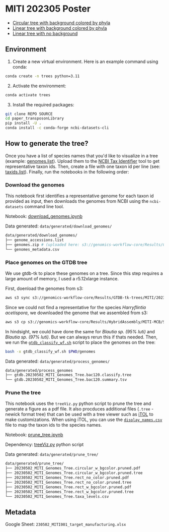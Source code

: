 # MITI 202305 Poster

- [Circular tree with background colored by phyla](data/generated/prune_tree/20230502_MITI_Genomes_Tree.circular_w_bgcolor.pruned.pdf)
- [Linear tree with background colored by phyla](data/generated/prune_tree/20230502_MITI_Genomes_Tree.rect_w_bgcolor.pruned.pdf)
- [Linear tree with no background](data/generated/prune_tree/20230502_MITI_Genomes_Tree.rect_no_color.pruned.pdf)
## Environment

1. Create a new virtual environment. Here is an example command using conda:

```bash
conda create -n trees python=3.11
```

2. Activate the environment:

```bash
conda activate trees
```

3. Install the required packages:

```bash
git clone REPO SOURCE
cd paper_transposonLibrary
pip install -U .
conda install -c conda-forge ncbi-datasets-cli
```

## How to generate the tree?

Once you have a list of species names that you'd like to visualize in a tree (example: [genomes.list](data/imported/genomes.list)). Upload them to the [NCBI Tax Identifier](https://www.ncbi.nlm.nih.gov/Taxonomy/TaxIdentifier/tax_identifier.cgi) tool to get representative taxon ids. Then, create a file with one taxon id per line (see: [taxids.list](data/imported/taxids.list)). Finally, run the notebooks in the following order:

### Download the genomes

This notebook first identifies a representative genome for each taxon id provided as input, then downloads the genomes from NCBI using the `ncbi-datasets` command line tool.

Notebook: [download_genomes.ipynb](place_genome_on_tree/download_genomes.ipynb)

Data generated: `data/generated/download_genomes/`

```bash
data/generated/download_genomes/
├── genome_accessions.list
├── genomes.zip # (uploaded here: s3://genomics-workflow-core/Results/GTDB-tk-trees/MITI/20230502/genomes/)
└── genomes_metadata.csv
```

### Place genomes on the GTDB tree

We use gtdb-tk to place these genomes on a tree. Since this step requires a large amount of memory, I used a r5.12xlarge instance.

First, doenload the genomes from s3:

```bash
aws s3 sync s3://genomics-workflow-core/Results/GTDB-tk-trees/MITI/20230502/genomes genomes
```

Since we could not find a representative for the species *Harryflintia acetispora*, we downloaded the genome that we assembled from s3:

```bash
aws s3 cp s3://genomics-workflow-core/Results/HybridAssembly/MITI-MCB/SH0001499-00107/UNICYCLER/assembly.fasta genomes/Harryflintia_acetispora.MAF.fna
```

In hindsight, we could have done the same for *Blautia sp. (95% luti)* and *Blautia sp. (97% luti)*. But we can always rerun this if thats needed. Then, we run the [`gtdb_classify_wf.sh`](place_genome_on_tree/gtdb_scripts/gtdb_classify_wf.sh) script to place the genomes on the tree:

```bash
bash -x gtdb_classify_wf.sh $PWD/genomes
```

Data generated: `data/generated/process_genomes/`

```bash
data/generated/process_genomes
├── gtdb.20230502_MITI_Genomes_Tree.bac120.classify.tree
└── gtdb.20230502_MITI_Genomes_Tree.bac120.summary.tsv
```

### Prune the tree

This notebook uses the `treeViz.py` python script to prune the tree and generate a figure as a pdf file. It also procduces additional files (`.tree` - newick format tree) that can be used with a tree viewer such as [iTOL](https://itol.embl.de/) to make customizations. When using iTOL, you can use the [`display_names.csv`](data/imported/display_names.csv) file to map the taxon ids to the species names.

Notebook: [prune_tree.ipynb](place_genome_on_tree/prune_tree.ipynb)

Dependency: [treeViz.py](place_genome_on_tree/prune_tree.ipynb) python script

Data generated: `data/generated/prune_tree/`

```bash
data/generated/prune_tree/
├── 20230502_MITI_Genomes_Tree.circular_w_bgcolor.pruned.pdf
├── 20230502_MITI_Genomes_Tree.circular_w_bgcolor.pruned.tree
├── 20230502_MITI_Genomes_Tree.rect_no_color.pruned.pdf
├── 20230502_MITI_Genomes_Tree.rect_no_color.pruned.tree
├── 20230502_MITI_Genomes_Tree.rect_w_bgcolor.pruned.pdf
├── 20230502_MITI_Genomes_Tree.rect_w_bgcolor.pruned.tree
└── 20230502_MITI_Genomes_Tree.taxa_levels.csv
```

## Metadata

Google Sheet: `230502_MITI001_target_manufacturing.xlsx`